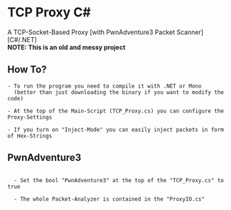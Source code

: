 # TCP Proxy C#
A TCP-Socket-Based Proxy [with PwnAdventure3 Packet Scanner] [C#/.NET]  
**NOTE: This is an old and messy project**

## How To?

```
- To run the program you need to compile it with .NET or Mono
  (better than just downloading the binary if you want to modify the code)

- At the top of the Main-Script (TCP_Proxy.cs) you can configure the Proxy-Settings

- If you turn on "Inject-Mode" you can easily inject packets in form of Hex-Strings

```

## PwnAdventure3

```

  - Set the bool "PwnAdventure3" at the top of the "TCP_Proxy.cs" to true
  
  - The whole Packet-Analyzer is contained in the "ProxyIO.cs"

```
